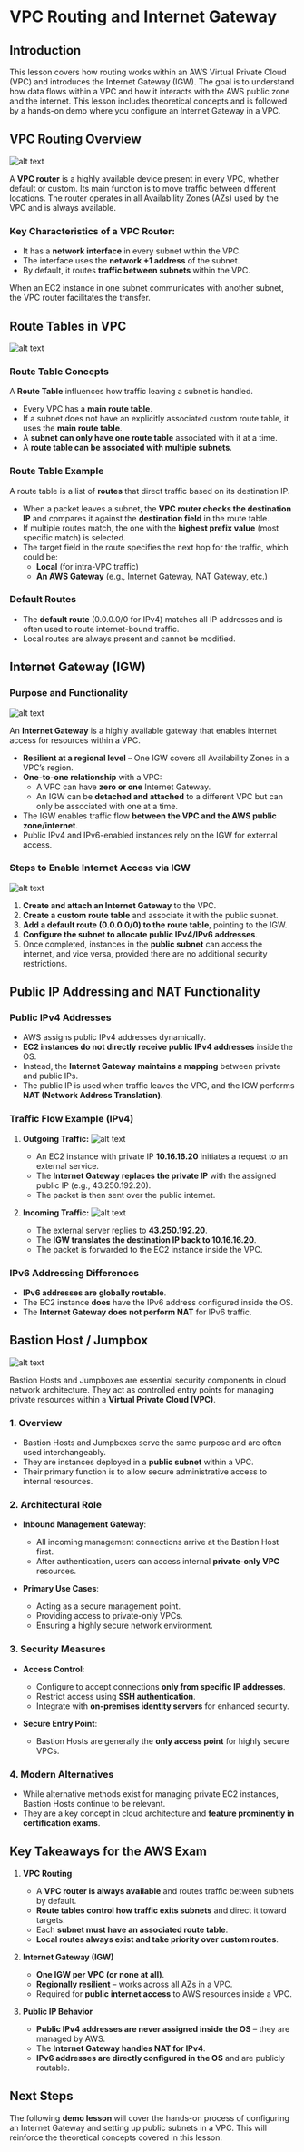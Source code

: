 # VPC Routing and Internet Gateway

## Introduction

This lesson covers how routing works within an AWS Virtual Private Cloud (VPC) and introduces the Internet Gateway (IGW). The goal is to understand how data flows within a VPC and how it interacts with the AWS public zone and the internet. This lesson includes theoretical concepts and is followed by a hands-on demo where you configure an Internet Gateway in a VPC.

## VPC Routing Overview

![alt text](image-16.png)

A **VPC router** is a highly available device present in every VPC, whether default or custom. Its main function is to move traffic between different locations. The router operates in all Availability Zones (AZs) used by the VPC and is always available.

### Key Characteristics of a VPC Router:

- It has a **network interface** in every subnet within the VPC.
- The interface uses the **network +1 address** of the subnet.
- By default, it routes **traffic between subnets** within the VPC.

When an EC2 instance in one subnet communicates with another subnet, the VPC router facilitates the transfer.

## Route Tables in VPC

![alt text](image-17.png)

### Route Table Concepts

A **Route Table** influences how traffic leaving a subnet is handled.

- Every VPC has a **main route table**.
- If a subnet does not have an explicitly associated custom route table, it uses the **main route table**.
- A **subnet can only have one route table** associated with it at a time.
- A **route table can be associated with multiple subnets**.

### Route Table Example

A route table is a list of **routes** that direct traffic based on its destination IP.

- When a packet leaves a subnet, the **VPC router checks the destination IP** and compares it against the **destination field** in the route table.
- If multiple routes match, the one with the **highest prefix value** (most specific match) is selected.
- The target field in the route specifies the next hop for the traffic, which could be:
  - **Local** (for intra-VPC traffic)
  - **An AWS Gateway** (e.g., Internet Gateway, NAT Gateway, etc.)

### Default Routes

- The **default route** (0.0.0.0/0 for IPv4) matches all IP addresses and is often used to route internet-bound traffic.
- Local routes are always present and cannot be modified.

## Internet Gateway (IGW)

### Purpose and Functionality

![alt text](image-18.png)

An **Internet Gateway** is a highly available gateway that enables internet access for resources within a VPC.

- **Resilient at a regional level** – One IGW covers all Availability Zones in a VPC’s region.
- **One-to-one relationship** with a VPC:
  - A VPC can have **zero or one** Internet Gateway.
  - An IGW can be **detached and attached** to a different VPC but can only be associated with one at a time.
- The IGW enables traffic flow **between the VPC and the AWS public zone/internet**.
- Public IPv4 and IPv6-enabled instances rely on the IGW for external access.

### Steps to Enable Internet Access via IGW

![alt text](image-19.png)

1. **Create and attach an Internet Gateway** to the VPC.
2. **Create a custom route table** and associate it with the public subnet.
3. **Add a default route (0.0.0.0/0) to the route table**, pointing to the IGW.
4. **Configure the subnet to allocate public IPv4/IPv6 addresses**.
5. Once completed, instances in the **public subnet** can access the internet, and vice versa, provided there are no additional security restrictions.

## Public IP Addressing and NAT Functionality

### Public IPv4 Addresses

- AWS assigns public IPv4 addresses dynamically.
- **EC2 instances do not directly receive public IPv4 addresses** inside the OS.
- Instead, the **Internet Gateway maintains a mapping** between private and public IPs.
- The public IP is used when traffic leaves the VPC, and the IGW performs **NAT (Network Address Translation)**.

### Traffic Flow Example (IPv4)

1. **Outgoing Traffic:**
   ![alt text](image-20.png)

   - An EC2 instance with private IP **10.16.16.20** initiates a request to an external service.
   - The **Internet Gateway replaces the private IP** with the assigned public IP (e.g., 43.250.192.20).
   - The packet is then sent over the public internet.

2. **Incoming Traffic:**
   ![alt text](image-21.png)
   - The external server replies to **43.250.192.20**.
   - The **IGW translates the destination IP back to 10.16.16.20**.
   - The packet is forwarded to the EC2 instance inside the VPC.

### IPv6 Addressing Differences

- **IPv6 addresses are globally routable**.
- The EC2 instance **does** have the IPv6 address configured inside the OS.
- The **Internet Gateway does not perform NAT** for IPv6 traffic.

## Bastion Host / Jumpbox

![alt text](image-22.png)

Bastion Hosts and Jumpboxes are essential security components in cloud network architecture. They act as controlled entry points for managing private resources within a **Virtual Private Cloud (VPC)**.

### 1. Overview

- Bastion Hosts and Jumpboxes serve the same purpose and are often used interchangeably.
- They are instances deployed in a **public subnet** within a VPC.
- Their primary function is to allow secure administrative access to internal resources.

### 2. Architectural Role

- **Inbound Management Gateway**:

  - All incoming management connections arrive at the Bastion Host first.
  - After authentication, users can access internal **private-only VPC** resources.

- **Primary Use Cases**:
  - Acting as a secure management point.
  - Providing access to private-only VPCs.
  - Ensuring a highly secure network environment.

### 3. Security Measures

- **Access Control**:

  - Configure to accept connections **only from specific IP addresses**.
  - Restrict access using **SSH authentication**.
  - Integrate with **on-premises identity servers** for enhanced security.

- **Secure Entry Point**:
  - Bastion Hosts are generally the **only access point** for highly secure VPCs.

### 4. Modern Alternatives

- While alternative methods exist for managing private EC2 instances, Bastion Hosts continue to be relevant.
- They are a key concept in cloud architecture and **feature prominently in certification exams**.

## Key Takeaways for the AWS Exam

1. **VPC Routing**

   - A **VPC router is always available** and routes traffic between subnets by default.
   - **Route tables control how traffic exits subnets** and direct it toward targets.
   - Each **subnet must have an associated route table**.
   - **Local routes always exist and take priority over custom routes**.

2. **Internet Gateway (IGW)**
   - **One IGW per VPC (or none at all)**.
   - **Regionally resilient** – works across all AZs in a VPC.
   - Required for **public internet access** to AWS resources inside a VPC.
3. **Public IP Behavior**
   - **Public IPv4 addresses are never assigned inside the OS** – they are managed by AWS.
   - The **Internet Gateway handles NAT for IPv4**.
   - **IPv6 addresses are directly configured in the OS** and are publicly routable.

## Next Steps

The following **demo lesson** will cover the hands-on process of configuring an Internet Gateway and setting up public subnets in a VPC. This will reinforce the theoretical concepts covered in this lesson.

